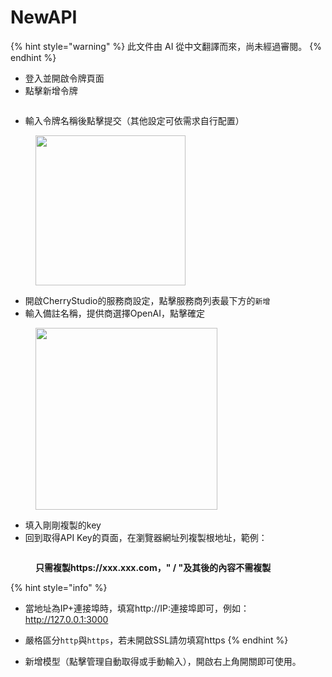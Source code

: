 # NewAPI


{% hint style="warning" %}
此文件由 AI 從中文翻譯而來，尚未經過審閱。
{% endhint %}




*   登入並開啟令牌頁面
*   點擊新增令牌

<figure><img src="../../../.gitbook/assets/image (28).png" alt=""><figcaption></figcaption></figure>

*   輸入令牌名稱後點擊提交（其他設定可依需求自行配置）

<figure><img src="../../../.gitbook/assets/image (29).png" alt="" width="240"><figcaption></figcaption></figure>

*   開啟CherryStudio的服務商設定，點擊服務商列表最下方的`新增`
*   輸入備註名稱，提供商選擇OpenAI，點擊確定

<figure><img src="../../../.gitbook/assets/image (25).png" alt="" width="291"><figcaption></figcaption></figure>

*   填入剛剛複製的key
*   回到取得API Key的頁面，在瀏覽器網址列複製根地址，範例：

<figure><img src="../../../.gitbook/assets/image (30).png" alt=""><figcaption><p><strong>只需複製https://xxx.xxx.com，" / "及其後的內容不需複製</strong></p></figcaption></figure>

{% hint style="info" %}
*   當地址為IP+連接埠時，填寫http://IP:連接埠即可，例如：http://127.0.0.1:3000
*   嚴格區分`http`與`https`，若未開啟SSL請勿填寫https
{% endhint %}

*   新增模型（點擊管理自動取得或手動輸入），開啟右上角開關即可使用。